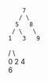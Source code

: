         7
       / \
      5   8
     / \   \
    1   3   9
   / \   \
  0   2   4
       \
        6
